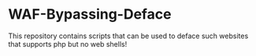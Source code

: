 # WAF-Bypassing-Deface
This repository contains scripts that can be used to deface such websites that supports php but no web shells!
